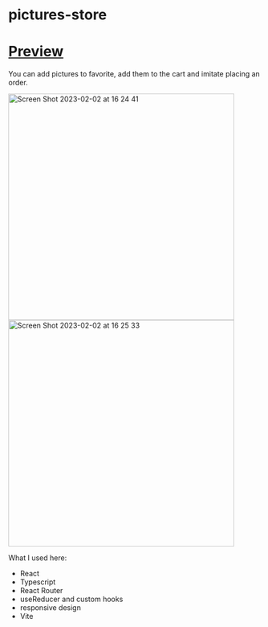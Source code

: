 # pictures-store 
#  **[Preview](https://fokieeee.github.io/pictures-store-react-ts/)**
  
  You can add pictures to favorite, add them to the cart and imitate placing an order.
  
  <img width="450" alt="Screen Shot 2023-02-02 at 16 24 41" src="https://user-images.githubusercontent.com/114172954/216312602-506a9933-aa62-49a6-a949-190aa4e4f333.png">                         <img width="450" alt="Screen Shot 2023-02-02 at 16 25 33" src="https://user-images.githubusercontent.com/114172954/216312920-49e6ba3c-b1be-49f0-9758-0141755ac9a9.png">
  
  What I used here: 
  - React 
  - Typescript
  - React Router
  - useReducer and custom hooks
  - responsive design
  - Vite
